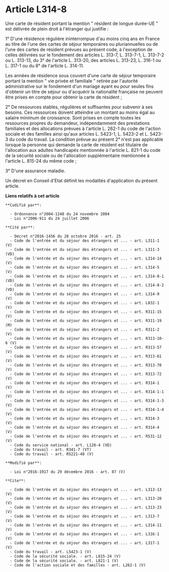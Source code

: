 # Article L314-8

Une carte de résident portant la mention " résident de longue durée-UE " est délivrée de plein droit à l'étranger qui
justifie : 

1° D'une résidence régulière ininterrompue d'au moins cinq ans en France au titre de l'une des cartes de séjour temporaires
ou pluriannuelles ou de l'une des cartes de résident prévues au présent code, à l'exception de celles délivrées sur le
fondement des articles L. 313-7, L. 313-7-1, L. 313-7-2 ou L. 313-13, du 3° de l'article L. 313-20, des articles L. 313-23,
L. 316-1 ou L. 317-1 ou du 8° de l'article L. 314-11. 

Les années de résidence sous couvert d'une carte de séjour temporaire portant la mention " vie privée et familiale " retirée
par l'autorité administrative sur le fondement d'un mariage ayant eu pour seules fins d'obtenir un titre de séjour ou
d'acquérir la nationalité française ne peuvent être prises en compte pour obtenir la carte de résident ; 

2° De ressources stables, régulières et suffisantes pour subvenir à ses besoins. Ces ressources doivent atteindre un montant
au moins égal au salaire minimum de croissance. Sont prises en compte toutes les ressources propres du demandeur,
indépendamment des prestations familiales et des allocations prévues à l'article L. 262-1 du code de l'action sociale et des
familles ainsi qu'aux articles L. 5423-1, L. 5423-2 et L. 5423-3 du code du travail. La condition prévue au présent 2° n'est
pas applicable lorsque la personne qui demande la carte de résident est titulaire de l'allocation aux adultes handicapés
mentionnée à l'article L. 821-1 du code de la sécurité sociale ou de l'allocation supplémentaire mentionnée à l'article L.
815-24 du même code ; 

3° D'une assurance maladie. 

Un décret en Conseil d'Etat définit les modalités d'application du présent article.

**Liens relatifs à cet article**

	**Codifié par**:

	  - Ordonnance n°2004-1248 du 24 novembre 2004
	  - Loi n°2006-911 du 24 juillet 2006

	**Cité par**:

	  - Décret n°2016-1456 du 28 octobre 2016 - art. 25
	  - Code de l'entrée et du séjour des étrangers et ... - art. L311-1 (V)
	  - Code de l'entrée et du séjour des étrangers et ... - art. L311-3 (VD)
	  - Code de l'entrée et du séjour des étrangers et ... - art. L314-14 (V)
	  - Code de l'entrée et du séjour des étrangers et ... - art. L314-5 (V)
	  - Code de l'entrée et du séjour des étrangers et ... - art. L314-8-1 (VD)
	  - Code de l'entrée et du séjour des étrangers et ... - art. L314-8-2 (VD)
	  - Code de l'entrée et du séjour des étrangers et ... - art. L314-9 (V)
	  - Code de l'entrée et du séjour des étrangers et ... - art. L832-1 (V)
	  - Code de l'entrée et du séjour des étrangers et ... - art. R311-15 (V)
	  - Code de l'entrée et du séjour des étrangers et ... - art. R311-19 (M)
	  - Code de l'entrée et du séjour des étrangers et ... - art. R311-2 (V)
	  - Code de l'entrée et du séjour des étrangers et ... - art. R313-10-6 (V)
	  - Code de l'entrée et du séjour des étrangers et ... - art. R313-57 (V)
	  - Code de l'entrée et du séjour des étrangers et ... - art. R313-61 (V)
	  - Code de l'entrée et du séjour des étrangers et ... - art. R313-70 (V)
	  - Code de l'entrée et du séjour des étrangers et ... - art. R313-72 (V)
	  - Code de l'entrée et du séjour des étrangers et ... - art. R314-1 (V)
	  - Code de l'entrée et du séjour des étrangers et ... - art. R314-1-1 (V)
	  - Code de l'entrée et du séjour des étrangers et ... - art. R314-1-3 (V)
	  - Code de l'entrée et du séjour des étrangers et ... - art. R314-1-4 (V)
	  - Code de l'entrée et du séjour des étrangers et ... - art. R314-3 (V)
	  - Code de l'entrée et du séjour des étrangers et ... - art. R314-4 (V)
	  - Code de l'entrée et du séjour des étrangers et ... - art. R531-12 (V)
	  - Code du service national - art. L120-4 (VD)
	  - Code du travail - art. R341-7 (VT)
	  - Code du travail - art. R5221-48 (V)

	**Modifié par**:

	  - Loi n°2016-1917 du 29 décembre 2016 - art. 87 (V)

	**Cite**:

	  - Code de l'entrée et du séjour des étrangers et ... - art. L313-13 (V)
	  - Code de l'entrée et du séjour des étrangers et ... - art. L313-20 (V)
	  - Code de l'entrée et du séjour des étrangers et ... - art. L313-23 (V)
	  - Code de l'entrée et du séjour des étrangers et ... - art. L313-7 (V)
	  - Code de l'entrée et du séjour des étrangers et ... - art. L314-11 (V)
	  - Code de l'entrée et du séjour des étrangers et ... - art. L316-1 (V)
	  - Code de l'entrée et du séjour des étrangers et ... - art. L317-1 (V)
	  - Code du travail - art. L5423-1 (V)
	  - Code de la sécurité sociale. - art. L815-24 (V)
	  - Code de la sécurité sociale. - art. L821-1 (V)
	  - Code de l'action sociale et des familles - art. L262-1 (V)
